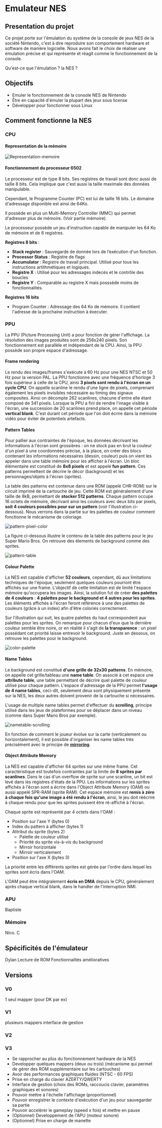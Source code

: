 # Emulateur NES

## Presentation du projet

Ce projet porte sur l'émulation du système de la console de jeux NES de la société Nintendo, c'est à dire reproduire son comportement hardware et software de manière logicielle. Nous avons fait le choix de réaliser une émulation précise et qui représente et réagit comme le fonctionnement de la console.

Qu'est-ce que l'émulation ?
la NES ?

## Objectifs

- Emuler le fonctionnement de la console NES de Nintendo
- Être en capacité d'émuler la plupart des jeux sous license
- Développer pour fonctionner sous Linux

## Comment fonctionne la NES

### CPU

#### Representation de la mémoire

![Representation-memoire](https://people.ece.cornell.edu/land/courses/ece4760/FinalProjects/s2009/bhp7_teg25/bhp7_teg25/index_files/image012.jpg)

#### Fonctionnement du processeur 6502

Le processeur est de type 8 bits. Ses registres de travail sont donc aussi de taille 8 bits. Cela implique que c'est aussi la taille maximale des données manipulable.

Cependant, le Programme Counter (PC) est lui de taille 16 bits. Le domaine d'adressage disponible est ainsi de 64Ko.

Il possède en plus un Multi-Memory Controller (MMC) qui permet d'adresser plus de mémoire. (Voir partie mémoire).

Le processeur possède un jeu d'instruction capable de manipuler les 64 Ko de mémoire et de 6 registres.

**Registres 8 bits** :
  - **Stack register** : Sauvegarde de donnée lors de l’exécution d'un fonction.
  - **Processor Status** : Registre de flags
  - **Accumulator** : Registre de travail principal. Utilisé pour tous les instructions artithmétiques et logiques.
  - **Registre X** : Utilisé pour les adressages indecés et le contrôle des boucles
  - **Registre Y** : Comparable au registre X mais posssède moins de fonctionnalités.

  **Registres 16 bits**
  - Program Counter : Adressage des 64 Ko de mémoire. Il contient l'adresse de la prochaine instruction à éxecuter.

####

### PPU

La PPU (Picture Processing Unit) a pour fonction de gérer l'affichage. La résolution des images produites sont de 256x240 pixels. Son fonctionnement est parallèle et indépendant de la CPU. Ainsi, la PPU possède son propre espace d'adressage.

#### Frame rendering

Le rendu des images/frames s'exécute à 60 Hz pour une NES NTSC et 50 Hz pour la version PAL. La PPU fonctionne avec une fréquence d'horloge 3 fois supérieur à celle de la CPU, ainsi **3 pixels sont rendu à l'écran en un cycle CPU**. On appelle scanline le rendu d'une ligne de pixels, comprenant également les pixels invisibles nécessaire au timing des signaux composites. Ainsi on décompte 262 scanlines, chacune d'entre elle étant composé de 341 pixels. Lorsque la PPU a fini de rendre l'image visible à l'écran, une succession de 20 scanlines prend place, on appelle cet période **vertical blank**. C'est durant cet période que l'on doit écrire dans la mémoire vidéo pour éviter de potentiels artefacts.

#### Pattern Tables

Pour pallier aux contraintes de l'époque, les données décrivant les informations à l'écran sont grossières : on ne stock pas en brut la couleur d'un pixel à une coordonnées précise, à la place, on créer des blocs contenant les informations nécessaires (dessin, couleur) puis on vient les appeler dans une table mémoire pour les afficher à l'écran. Un bloc élémentaire est constitué de **8x8 pixels** et est appelé **fun pattern**. Ces patterns permettent de décrire le décor (background) et les personnages/objets à l'écran (sprites).

La table des patterns est contenue dans une ROM (appelé CHR-ROM) sur le circuit imprimé de la cartouche de jeu. Cette ROM est généralement d'une taille de 8kB, permettant de **stocker 512 patterns**. Chaque pattern occupe 16 octets de mémoire, décrivant ainsi les couleurs avec deux bits par pixels, **soit 4 couleurs possibles pour sur un pattern** (voir l'illustration ci-dessous). Nous verrons dans la partie sur les palettes de couleur comment fonctionne le mécanisme de coloriage.

![pattern-pixel-color](https://s3.amazonaws.com/n3s/chr.png)

La figure ci-dessous illustre le contenu de la table des patterns pour le jeu Super Mario Bros. On retrouve des élements de background comme des sprites.

![pattern-table](https://s3.amazonaws.com/n3s/patterntable.png)

#### Colour Palette

La NES est capable d'afficher **52 couleurs**, cependant, dû aux limitations techniques de l'époque, seulement quelques couleurs pourront être affichés sur une frame. L'objectif de cette limitation est de limité l'espace mémoire qu'occupera les images. Ainsi, la solution fut de créer **des palettes de 4 couleurs** : **4 palettes pour le background et 4 autres pour les sprites**. Les éléments affichés à l'écran feront référence à une des palettes de couleurs (grâce à un index) afin d'être coloriés correctement.

Sur l'illustration qui suit, les quatre palettes du haut correspondent aux palettes pour les sprites. On remarque pour chacun d'eux que la dernière couleur semble être noire, or en réalité il s'agit de **la transparence** : un pixel possédant cet priorité laisse entrevoir le background. Juste en dessous, on retrouve les palettes pour le background.

![color-palette](https://s3.amazonaws.com/n3s/palettes.png)

#### Name Tables

Le background est constitué **d'une grille de 32x30 patterns**. En mémoire, on appelle cet grille/tableau une **name table**. On associé à cet espace une **attribute table**, une table permettant de décrire quel palette de couleur utilisé pour chaque pattern. L'espace d'adressage de la PPU permet **l'usage de 4 name tables**, ceci-dit, seulement deux sont physiquement présente sur la NES, les deux autres doivent provenir de la cartouche si nécessaires.

L'usage de multiple name tables permet d'effectuer du **scrolling**, principe utilisé dans les jeux de plateformes pour se déplacer dans un niveau (comme dans Super Mario Bros par exemple).

![nametable-scrolling](https://wiki.nesdev.com/w/images/a/ae/SMB1_scrolling_seam.gif)

En fonction de comment le joueur évolue sur la carte (verticalement ou horizontalement), il est possible d'organiser les name tables très précisément avec le principe de [**mirroring**](https://wiki.nesdev.com/w/index.php/Mirroring).

#### Object Attribute Memory

La NES est capable d'afficher 64 sprites sur une même frame. Cet caractéristique est toutefois contraintes par la limite de **8 sprites par scanlines**. Dans le cas d'un overflow de sprite sur une scanline, un bit est levé dans les registres d'états de la PPU. Les informations sur les sprites affichés à l'écran sont a écrire dans l'Object Attribute Memory (OAM) ou aussi appelé SPR-RAM (sprite RAM). Cet espace mémoire est **remis à zéro à chaque fois qu'une image a été rendu à l'écran**, ainsi, le jeu doit réécrire à chaque rendu pour que les sprites puissent être ré-affiché à l'écran.

Chaque sprite est représenté par 4 octets dans l'OAM :
- Position sur l'axe Y (bytes 0)
- Index du pattern à afficher (bytes 1)
- Attribut du sprite (bytes 2)
  - Palette de couleur utilisé
  - Priorité du sprite vis-à-vis du background
  - Mirroir horizontale
  - Mirroir verticalement
- Position sur l'axe X (bytes 3)

La priorité entre les différents sprites est gérée par l'ordre dans lequel les sprites sont écris dans l'OAM.

L'OAM peut être intégralement **écris en DMA** depuis le CPU, généralement après chaque vertical blank, dans le handler de l'interruption NMI.

### APU

Baptiste

### Mémoire

Nico. C

## Spécificités de l'émulateur

Dylan
Lecture de ROM
Fonctionnalités amélioratives

## Versions

### V0

1 seul mapper (pour DK par ex)

### V1

plusieurs mappers
interface de gestion

### V2

### V3

- Se rapprocher au plus du fonctionnement hardware de la NES
- Developper quelques mappers (deux ou trois) (mécanisme qui permet de gérer des ROM supplémentaire sur les cartouches)
- Avoir des performances graphiques fluides (NTSC - 60 FPS)
- Prise en charge du clavier AZERTY/QWERTY
- Interface de gestion (choix des ROMs, raccoucis clavier, paramètres graphiques et sonores)
- Pouvoir mettre à l'échelle l'affichage (proportionnel)
- Pouvoir enregistrer le contexte d'exécution d'un jeu pour sauvegarder sa partie
- Pouvoir accelèrer le gameplay (speed x fois) et mettre en pause
- (Optionnel) Developpement de l'APU (moteur sonore)
- (Optionnel) Prise en charge de manette
